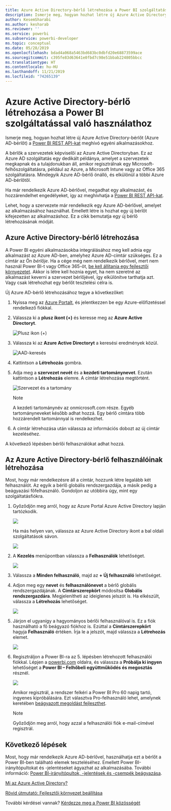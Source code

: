 ```yaml
---
title: Azure Active Directory-bérlő létrehozása a Power BI szolgáltatással való használathoz
description: Ismerje meg, hogyan hozhat létre új Azure Active Directory-bérlőt (Azure AD-bérlőt) a Power BI REST API-kat meghívó egyéni alkalmazásokhoz.
author: KesemSharabi
ms.author: kesharab
ms.reviewer: ''
ms.service: powerbi
ms.subservice: powerbi-developer
ms.topic: conceptual
ms.date: 05/28/2019
ms.openlocfilehash: bdad4a068a5463bd683bc0dbfd20e68873599ace
ms.sourcegitcommit: c395fe83d63641e0fbd7c98e51bbab224805bbcc
ms.translationtype: HT
ms.contentlocale: hu-HU
ms.lasthandoff: 11/21/2019
ms.locfileid: "74265139"
---
```

# <a name="create-an-azure-active-directory-tenant-to-use-with-power-bi"></a>Azure Active Directory-bérlő létrehozása a Power BI szolgáltatással való használathoz

Ismerje meg, hogyan hozhat létre új Azure Active Directory-bérlőt (Azure AD-bérlőt) a [Power BI REST API-kat](rest-api-reference.md) meghívó egyéni alkalmazásokhoz.

A bérlők a szervezetek képviselői az Azure Active Directoryban. Ez az Azure AD szolgáltatás egy dedikált példánya, amelyet a szervezetek megkapnak és a tulajdonukban áll, amikor regisztrálnak egy Microsoft-felhőszolgáltatásra, például az Azure, a Microsoft Intune vagy az Office 365 szolgáltatásra. Mindegyik Azure AD-bérlő önálló, és elkülönül a többi Azure AD-bérlőtől.

Ha már rendelkezik Azure AD-bérlővel, megadhat egy alkalmazást, és hozzárendelhet engedélyeket, így az meghívhatja a [Power BI REST API-kat](rest-api-reference.md).

Lehet, hogy a szervezete már rendelkezik egy Azure AD-bérlővel, amelyet az alkalmazásához használhat. Emellett létre is hozhat egy új bérlőt kifejezetten az alkalmazáshoz. Ez a cikk bemutatja egy új bérlő létrehozásának módját.

## <a name="create-an-azure-active-directory-tenant"></a>Azure Active Directory-bérlő létrehozása

A Power BI egyéni alkalmazásokba integrálásához meg kell adnia egy alkalmazást az Azure AD-ben, amelyhez Azure AD-címtár szükséges. Ez a címtár az Ön *bérlője*. Ha a cége még nem rendelkezik bérlővel, mert nem használ Power BI-t vagy Office 365-öt, [be kell állítania egy fejlesztői környezetet](https://docs.microsoft.com/azure/active-directory/develop/active-directory-howto-tenant). Akkor is létre kell hoznia egyet, ha nem szeretné az alkalmazást keverni a szervezet bérlőjével, így elkülönítve tarthatja azt. Vagy csak létrehozhat egy bérlőt tesztelési célra is.

Új Azure AD-bérlő létrehozásához tegye a következőket:

1. Nyissa meg az [Azure Portalt](https://portal.azure.com), és jelentkezzen be egy Azure-előfizetéssel rendelkező fiókkal.

2. Válassza ki a **plusz ikont (+)** és keresse meg az **Azure Active Directoryt**.

    ![Plusz ikon (+)](media/create-an-azure-active-directory-tenant/new-directory.png)

3. Válassza ki az **Azure Active Directoryt** a keresési eredmények közül.

    ![AAD-keresés](media/create-an-azure-active-directory-tenant/new-directory2.png)

4. Kattintson a **Létrehozás** gombra.

5. Adja meg a **szervezet nevét** és a **kezdeti tartománynevet**. Ezután kattintson a **Létrehozás** elemre. A címtár létrehozása megtörtént.

    ![Szervezet és a tartomány](media/create-an-azure-active-directory-tenant/organization-and-domain.png)

   > [!NOTE]
   > A kezdeti tartománynév az onmicrosoft.com része. Egyéb tartományneveket később adhat hozzá. Egy bérlő címtára több hozzárendelt tartománnyal is rendelkezhet.

6. A címtár létrehozása után válassza az információs dobozt az új címtár kezeléséhez.

A következő lépésben bérlői felhasználókat adhat hozzá.

## <a name="create-azure-active-directory-tenant-users"></a>Az Azure Active Directory-bérlő felhasználóinak létrehozása

Most, hogy már rendelkezésre áll a címtár, hozzunk létre legalább két felhasználót. Az egyik a bérlő globális rendszergazdája, a másik pedig a beágyazási főfelhasználó. Gondoljon az utóbbira úgy, mint egy szolgáltatásfiókra.

1. Győződjön meg arról, hogy az Azure Portal Azure Active Directory lapján tartózkodik.

    ![](media/create-an-azure-active-directory-tenant/aad-flyout.png)

    Ha más helyen van, válassza az Azure Active Directory ikont a bal oldali szolgáltatások sávon.

    ![](media/create-an-azure-active-directory-tenant/aad-service.png)

2. A **Kezelés** menüpontban válassza a **Felhasználók** lehetőséget.

    ![](media/create-an-azure-active-directory-tenant/users-and-groups.png)

3. Válassza a **Minden felhasználó**, majd az **+ Új felhasználó** lehetőséget.

4. Adjon meg egy **nevet** és **felhasználónevet** a bérlő globális rendszergazdájának. A **Címtárszerepkört** módosítsa **Globális rendszergazdára**. Megjelenítheti az ideiglenes jelszót is. Ha elkészült, válassza a **Létrehozás** lehetőséget.

    ![](media/create-an-azure-active-directory-tenant/global-admin.png)

5. Járjon el ugyanígy a hagyományos bérlői felhasználóval is. Ez a fiók használható a fő beágyazó fiókhoz is. Ezúttal a **Címtárszerepkört** hagyja **Felhasználó** értéken. Írja le a jelszót, majd válassza a **Létrehozás** elemet.

    ![](media/create-an-azure-active-directory-tenant/pbiembed-user.png)

6. Regisztráljon a Power BI-ra az 5. lépésben létrehozott felhasználói fiókkal. Lépjen a [powerbi.com](https://powerbi.microsoft.com/get-started/) oldalra, és válassza a **Próbálja ki ingyen** lehetőséget a **Power BI – Felhőbeli együttműködés és megosztás** résznél.

    ![](media/create-an-azure-active-directory-tenant/try-powerbi-free.png)

    Amikor regisztrál, a rendszer felkéri a Power BI Pro 60 napig tartó, ingyenes kipróbálására. Ezt választva Pro-felhasználó lehet, amelynek keretében [beágyazott megoldást fejleszthet](embedding-content.md).

   > [!NOTE]
   > Győződjön meg arról, hogy azzal a felhasználói fiók e-mail-címével regisztrál.

## <a name="next-steps"></a>Következő lépések

Most, hogy már rendelkezik Azure AD-bérlővel, használhatja ezt a bérlőt a Power BI-ben található elemek teszteléséhez. Emellett Power BI-irányítópultokat és -jelentéseket ágyazhat az alkalmazásába. További információ: [Power BI-irányítópultok, -jelentések és -csempék beágyazása](embedding-content.md).

[Mi az Azure Active Directory?](https://docs.microsoft.com/azure/active-directory/active-directory-whatis) 
 
[Rövid útmutató: Fejlesztői környezet beállítása](https://docs.microsoft.com/azure/active-directory/develop/active-directory-howto-tenant)  

További kérdései vannak? [Kérdezze meg a Power BI közösségét](https://community.powerbi.com/)
